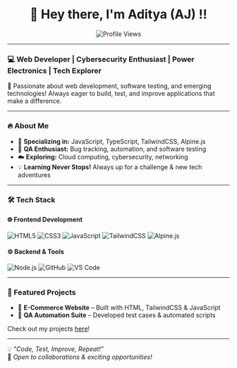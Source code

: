 <h1 align="center">👋 Hey there, I'm Aditya (AJ) !!</h1> 


<p align="center">
  <img src="https://komarev.com/ghpvc/?username=AJ-Adi&color=blue" alt="Profile Views"/>
</p>

---

### 💻 Web Developer | Cybersecurity Enthusiast | Power Electronics | Tech Explorer  

🚀 Passionate about web development, software testing, and emerging technologies! Always eager to build, test, and improve applications that make a difference.  

---

### 🔥 About Me  
- 🎯 **Specializing in:** JavaScript, TypeScript, TailwindCSS, Alpine.js  
- 🔎 **QA Enthusiast:** Bug tracking, automation, and software testing  
- ☁️ **Exploring:** Cloud computing, cybersecurity, networking  
- 💡 **Learning Never Stops!** Always up for a challenge & new tech adventures  

---

### 🛠️ Tech Stack  

#### 🌐 Frontend Development  
![HTML5](https://img.shields.io/badge/HTML5-E34F26?style=for-the-badge&logo=html5&logoColor=white)  ![CSS3](https://img.shields.io/badge/CSS3-1572B6?style=for-the-badge&logo=css3&logoColor=white)  ![JavaScript](https://img.shields.io/badge/JavaScript-F7DF1E?style=for-the-badge&logo=javascript&logoColor=black)  ![TailwindCSS](https://img.shields.io/badge/TailwindCSS-38B2AC?style=for-the-badge&logo=tailwind-css&logoColor=white)  ![Alpine.js](https://img.shields.io/badge/Alpine.js-8BC34A?style=for-the-badge&logo=alpine.js&logoColor=white)  

#### ⚙️ Backend & Tools  
![Node.js](https://img.shields.io/badge/Node.js-339933?style=for-the-badge&logo=nodedotjs&logoColor=white)  ![GitHub](https://img.shields.io/badge/GitHub-181717?style=for-the-badge&logo=github&logoColor=white)  ![VS Code](https://img.shields.io/badge/VSCode-007ACC?style=for-the-badge&logo=visualstudiocode&logoColor=white)  

---

### 📌 Featured Projects  
- 🔹 **E-Commerce Website** – Built with HTML, TailwindCSS & JavaScript  
- 🔹 **QA Automation Suite** – Developed test cases & automated scripts    

Check out my projects [here](https://github.com/AJ-Adi?tab=repositories)!  

---

💡 _"Code, Test, Improve, Repeat!"_  
🚀 _Open to collaborations & exciting opportunities!_
